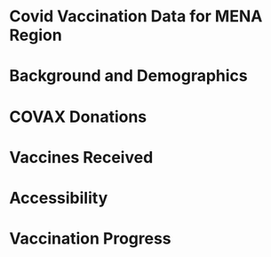 # Covid Vaccination Data for MENA Region

# Background and Demographics

# COVAX Donations

# Vaccines Received

# Accessibility

# Vaccination Progress

